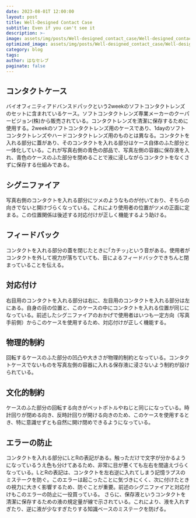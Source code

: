 ```yaml
---
date: 2023-08-01T 12:00:00
layout: post
title: Well-Designed Contact Case
subtitle: Even if you can't see it
description: >-
image: assets/img/posts/Well-designed_contact_case/Well-designed_contact_case.jpg
optimized_image: assets/img/posts/Well-designed_contact_case/Well-designed_contact_case_resized_thumbnail.jpg
category: blog
tags: 
author: はなセレブ
paginate: false
---
```


## コンタクトケース

バイオフィニティアドバンスドパックという2weekのソフトコンタクトレンズのセットに含まれているケース。ソフトコンタクトレンズ専業メーカーのクーパービジョン(株)から販売されている。コンタクトレンズを清潔に保存するために使用する。2weekのソフトコンタクトレンズ用のケースであり、1dayのソフトコンタクトレンズやハードコンタクトレンズ用のものとは異なる。コンタクトを入れる部分に蓋があり、そのコンタクトを入れる部分はケース自体のふた部分と一体化している。これが写真右側の青色の部品で、写真左側の容器に保存液を入れ、青色のケースのふた部分を閉めることで液に浸しながらコンタクトをなくさずに保存する仕組みである。

## シグニファイア

写真右側のコンタクトを入れる部分にツメのようなものが付いており、そちらの向きでないと開けづらくなっている。これにより使用者の位置がツメの正面に定まる。この位置関係は後述する対応付けが正しく機能するよう助ける。

## フィードバック

コンタクトを入れる部分の蓋を閉じたときに｢カチッ｣という音がある。使用者がコンタクトを外して視力が落ちていても、音によるフィードバックできちんと閉まっていることを伝える。

## 対応付け

右目用のコンタクトを入れる部分は右に、左目用のコンタクトを入れる部分は左にある。自身の目の位置と、このケースの中にコンタクトを入れる位置が同じになっている。前述したシグニファイアのおかげで使用者はいつも一定方向（写真手前側）からこのケースを使用するため、対応付けが正しく機能する。

## 物理的制約

回転するケースのふた部分の凹凸や大きさが物理的制約となっている。コンタクトケースでないものを写真左側の容器に入れる保存液に浸さないよう制約が設けられている。

## 文化的制約

ケースのふた部分の回転する向きがペットボトルやねじと同じになっている。時計回りが閉める向き、反時計回りが開ける向きのため、このケースを使用するとき、特に意識せずとも自然に開け閉めできるようになっている。

## エラーの防止

コンタクトを入れる部分にLとRの表記がある。触っただけで文字が分かるようになっているうえ色も分けてあるため、非常に目が悪くても左右を間違えづらくなっている。LとRの表記は、コンタクトを左右逆に入れてしまう記憶ラプスのミステークを防ぐ。このエラーは起こったことに気づきにくく、次に付けたときの視力に大きく影響するため、防ぐことが重要。前述のシグニファイアと対応付けもこのエラーの防止に一役買っている。
さらに、保存液というコンタクトを清潔に保存するための液の規定量が線で示されている。これにより、液を入れすぎたり、逆に液が少なすぎたりする知識ベースのミステークを防げる。